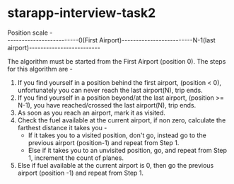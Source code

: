 # starapp-interview-task2
Position scale -  
-------------------------0(First Airport)-------------------------N-1(last airport)-------------------------

The algorithm must be started from the First Airport (position 0).
The steps for this algorithm are - 
1. If you find yourself in a position behind the first airport, (position < 0), unfortunately you can never reach the last airport(N), trip ends.
2. If you find yourself in a position beyond/at the last airport, (position >= N-1), you have reached/crossed the last airport(N), trip ends.
3. As soon as you reach an airport, mark it as visited.
4. Check the fuel available at the current airport, if non zero, calculate the farthest distance it takes you - 
   - If it takes you to a visited position, don't go, instead go to the previous airport (position-1) and repeat from Step 1.
   - Else if it takes you to an unvisited position, go, and repeat from Step 1, increment the count of planes.
5. Else if fuel available at the current airport is 0, then go the previous airport (position -1) and repeat from Step 1.
